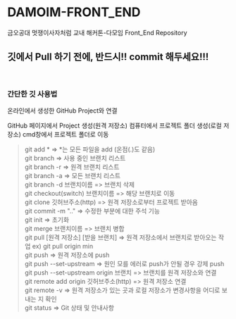 # DAMOIM-FRONT_END
금오공대 멋쟁이사자처럼 교내 해커톤-다모임 Front_End Repository 

<h2>깃에서 Pull 하기 전에, 반드시!! commit 해두세요!!! </h2>

<br/>

<h3>간단한 깃 사용법</h3>

온라인에서 생성한 GitHub Project와 연결

GitHub 페이지에서 Project 생성(원격 저장소)
컴퓨터에서 프로젝트 폴더 생성(로컬 저장소)
cmd창에서 프로젝트 폴더로 이동


> git add *	=> *는 모든 파일을 add (온점(.)도 같음)  <br/>
> git branch	=> 사용 중인 브랜치 리스트  <br/>
> git branch -r	=> 원격 브랜치 리스트  <br/>
> git branch -a	=> 모든 브랜치 리스트  <br/>
> git branch -d 브랜치이름		=> 브랜치 삭제  <br/>
> git checkout(switch) 브랜치이름	=> 해당 브랜치로 이동  <br/>
> git clone 깃허브주소(http)		=> 원격 저장소로부터 프로젝트 받아옴  <br/>
> git commit -m ".."		=> 수정한 부분에 대한 주석 기능  <br/>
> git init			=> 초기화  <br/>
> git merge 브랜치이름	=> 브랜치 병합  <br/>
> git pull [원격 저장소] [받을 브랜치]		=> 원격 저장소에서 브랜치로 받아오는 작업 ex) git pull origin min  <br/>
> git push				=> 원격 저장소에 push  <br/>
> git push --set-upstream			=> 원인 모를 에러로 push가 안될 경우 강제 push  <br/>
> git push --set-upstream origin 브랜치	=> 브랜치를 원격 저장소와 연결  <br/>
> git remote add origin 깃허브주소(http)	=> 원격 저장소 연결  <br/>
> git remote -v	=> 원격 저장소가 있는 곳과 로컬 저장소가 변경사항을 어디로 보내는 지 확인  <br/>
> git status	=> Git 상태 및 안내사항  <br/>
